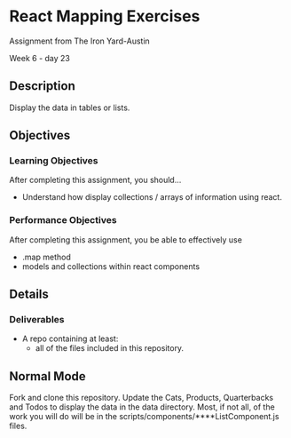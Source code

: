 # React Mapping Exercises

Assignment from The Iron Yard-Austin

Week 6 - day 23

## Description
Display the data in tables or lists.


## Objectives

### Learning Objectives

After completing this assignment, you should…

* Understand how display collections / arrays of information using react.


### Performance Objectives

After completing this assignment, you be able to effectively use

* .map method
* models and collections within react components

## Details

### Deliverables

* A repo containing at least:
  * all of the files included in this repository.


## Normal Mode
Fork and clone this repository. Update the Cats, Products, Quarterbacks and Todos to display the data in the data directory. Most, if not all, of the work you will do will be in the scripts/components/****ListComponent.js files.
